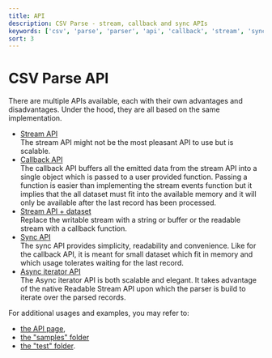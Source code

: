 ```yaml
---
title: API
description: CSV Parse - stream, callback and sync APIs
keywords: ['csv', 'parse', 'parser', 'api', 'callback', 'stream', 'sync', 'promise']
sort: 3
---
```


# CSV Parse API

There are multiple APIs available, each with their own advantages and disadvantages. Under the hood, they are all based on the same implementation.

* [Stream API](/parse/api/stream/)   
  The stream API might not be the most pleasant API to use but is scalable.
* [Callback API](/parse/api/callback/)   
  The callback API buffers all the emitted data from the stream API into a single
  object which is passed to a user provided function. Passing a function is
  easier than implementing the stream events function but it implies that the
  all dataset must fit into the available memory and it will only be available
  after the last record has been processed.
* [Stream API + dataset](/parse/api/stream_callback/)  
  Replace the writable stream with a string or buffer or the readable stream with a callback function.
* [Sync API](/parse/api/sync/)   
  The sync API provides simplicity, readability and convenience. Like for the
  callback API, it is meant for small dataset which fit in memory and which
  usage tolerates waiting for the last record.
* [Async iterator API](/parse/api/async_iterator/)   
  The Async iterator API is both scalable and elegant. It takes advantage of
  the native Readable Stream API upon which the parser is build to iterate
  over the parsed records.
  
For additional usages and examples, you may refer to:

* [the API page](/parse/api/),
* [the "samples" folder](https://github.com/adaltas/node-csv/tree/master/packages/csv-parse/samples)
* [the "test" folder](https://github.com/adaltas/node-csv/tree/master/packages/csv-parse/test).
